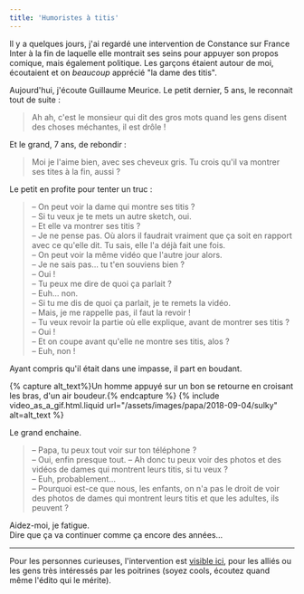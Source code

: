 ```yaml
---
title: 'Humoristes à titis'
---
```


Il y a quelques jours, j'ai regardé une intervention de Constance sur France Inter à la fin de laquelle elle montrait ses seins pour appuyer son propos comique, mais également politique. Les garçons étaient autour de moi, écoutaient et on _beaucoup_ apprécié "la dame des titis".

<!-- more -->

Aujourd'hui, j'écoute Guillaume Meurice. Le petit dernier, 5 ans, le reconnait tout de suite :

> Ah ah, c'est le monsieur qui dit des gros mots quand les gens disent des choses méchantes, il est drôle !

Et le grand, 7 ans, de rebondir :

> Moi je l'aime bien, avec ses cheveux gris. Tu crois qu'il va montrer ses tites à la fin, aussi ?

Le petit en profite pour tenter un truc :

> – On peut voir la dame qui montre ses titis ?  
> – Si tu veux je te mets un autre sketch, oui.  
> – Et elle va montrer ses titis ?  
> – Je ne pense pas. Où alors il faudrait vraiment que ça soit en rapport avec ce qu'elle dit. Tu sais, elle l'a déjà fait une fois.  
> – On peut voir la même vidéo que l'autre jour alors.  
> – Je ne sais pas… tu t'en souviens bien ?  
> – Oui !  
> – Tu peux me dire de quoi ça parlait ?  
> – Euh… non.  
> – Si tu me dis de quoi ça parlait, je te remets la vidéo.  
> – Mais, je me rappelle pas, il faut la revoir !  
> – Tu veux revoir la partie où elle explique, avant de montrer ses titis ?  
> – Oui !  
> – Et on coupe avant qu'elle ne montre ses titis, alos ?  
> – Euh, non !  

Ayant compris qu'il était dans une impasse, il part en boudant.

{% capture alt_text%}Un homme appuyé sur un bon se retourne en croisant les bras, d'un air boudeur.{% endcapture %}
{% include video_as_a_gif.html.liquid
url="/assets/images/papa/2018-09-04/sulky"
alt=alt_text
%}

Le grand enchaine.

> – Papa, tu peux tout voir sur ton téléphone ?  
> – Oui, enfin presque tout.
> – Ah donc tu peux voir des photos et des vidéos de dames qui montrent leurs titis, si tu veux ?  
> – Euh, probablement…  
> – Pourquoi est-ce que nous, les enfants, on n'a pas le droit de voir des photos de dames qui montrent leurs titis et que les adultes, ils peuvent ?

Aidez-moi, je fatigue.  
Dire que ça va continuer comme ça encore des années…

***

Pour les personnes curieuses, l'intervention est [visible ici](https://www.youtube.com/watch?v=6U6ZcdVl7JA), pour les alliés ou les gens très intéressés par les poitrines (soyez cools, écoutez quand même l'édito qui le mérite).